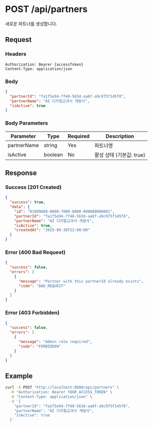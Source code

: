 # POST /api/partners

새로운 파트너를 생성합니다.

## Request

### Headers

```
Authorization: Bearer {accessToken}
Content-Type: application/json
```

### Body

```json
{
  "partnerId": "fa1f5e94-7f48-563d-aa6f-a9c975f145f8",
  "partnerName": "AI 디지털교과서 개발사",
  "isActive": true
}
```

### Body Parameters

| Parameter   | Type    | Required | Description              |
| ----------- | ------- | -------- | ------------------------ |
| partnerName | string  | Yes      | 파트너명                 |
| isActive    | boolean | No       | 활성 상태 (기본값: true) |

## Response

### Success (201 Created)

```json
{
  "success": true,
  "data": {
    "id": "01999880-0000-7000-8000-000000000001",
    "partnerId": "fa1f5e94-7f48-563d-aa6f-a9c975f145f8",
    "partnerName": "AI 디지털교과서 개발사",
    "isActive": true,
    "createdAt": "2025-09-30T12:00:00"
  }
}
```

### Error (400 Bad Request)

```json
{
  "success": false,
  "errors": [
    {
      "message": "Partner with this partnerId already exists",
      "code": "BAD_REQUEST"
    }
  ]
}
```

### Error (403 Forbidden)

```json
{
  "success": false,
  "errors": [
    {
      "message": "Admin role required",
      "code": "FORBIDDEN"
    }
  ]
}
```

## Example

```bash
curl -X POST "http://localhost:8080/api/partners" \
  -H "Authorization: Bearer YOUR_ACCESS_TOKEN" \
  -H "Content-Type: application/json" \
  -d '{
    "partnerId": "fa1f5e94-7f48-563d-aa6f-a9c975f145f8",
    "partnerName": "AI 디지털교과서 개발사",
    "isActive": true
  }'
```